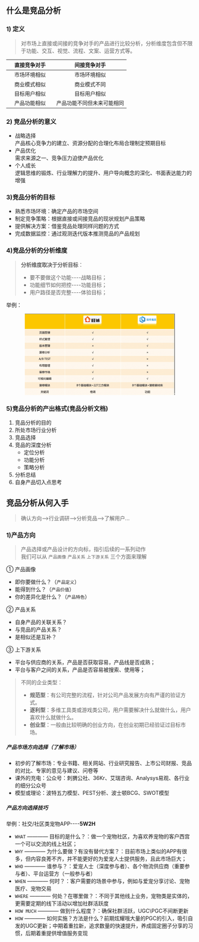 <!-- # 竞品分析 -->

## 什么是竞品分析
### 1) 定义
>对市场上直接或间接的竞争对手的产品进行比较分析，分析维度包含但不限于功能、交互、视觉、流程、文案、运营方式等。

直接竞争对手|间接竞争对手
:--:|:--:
市场环境相似|市场环境相似
商业模式相似|商业模式不同
目标用户相似|目标用户相似
&nbsp;&nbsp;&nbsp;&nbsp;产品功能相似&nbsp;&nbsp;&nbsp;&nbsp;|产品功能不同但未来可能相同

### 2) 竞品分析的意义
- 战略选择  
    产品核心竞争力的建立、资源分配的合理化布局合理制定预期目标
- 产品优化  
    需求来源之一、竞争压力迫使产品优化
- 个人成长  
    逻辑思维的锻炼、行业理解力的提升、用户导向概念的深化、书面表达能力的增强

### 3)竞品分析的目标
- 熟悉市场环境：确定产品的市场空间
- 制定竞争策略：根据直接或间接竞品的现状规划产品策略
- 提供解决方案：借鉴竞品处理同样问题的方式
- 完成数据监控：通过观测迭代版本推测竞品的产品规划

### 4)竞品分析的分析维度
>**分析维度取决于分析目标**：
>- 要不要做这个功能----战略目标；
>- 功能细节如何把控----功能目标；
>- 用户路径是否完整----体验目标；

举例：
<div align="center">
    <img src="images/1_3/1.png" alt="图片替换文本" width="80%"  align="center" />
</div>

### 5)竞品分析的产出格式(竞品分析文档)
1. 竞品分析的目的
2. 所处市场行业分析
3. 竞品选择
4. 竞品的深度分析  
    - 定位分析
    - 功能分析
    - 策略分析
5. 分析总结
6. 自身产品切入点思考


## 竞品分析从何入手
>确认方向—>行业调研—>分析竞品—>了解用户...

### 1)产品方向
>产品选择或产品设计的方向标，指引后续的一系列动作  
我们可以从 `产品画像` `产品关系` `上下游关系` 三个方面来理解  

① 产品画像  
- 即你要做什么？（`产品定义`）
- 能得到什么？（`产品价值`）
- 你的差异化是什么？（`产品特色`）
 
② 产品关系  
- 自身产品的关联关系？
- 与竞品的产品关系？
- 是相似还是互补？

③ 上下游关系  
- 平台与供应商的关系，产品是否获取容易，产品线是否成熟；
- 平台与客户之间的关系，产品是否容易被搜索、使用等；

>不同的企业类型：
>- **规范型**：有公司完整的流程，针对公司产品发展方向有严谨的验证方式。
>- **逐利型**：多维工具类或游戏类公司，用户需要解决什么就做什么，用户喜欢什么就做什么。
>- **创业型**：一般由比较明确的创业方向，在创业初期已经验证过目标市场。

##### 产品市场方向选择（了解市场）  
- 初步的了解市场：专业书籍、相关网站、行业研究报告、上市公司财报、竞品的对比、专家的意见与建议、问卷等
- 课外的充电：公众号：刺猬公社、36Kr、艾瑞咨询、Analysys易观、各行业的细分公众号
- 模型或理论：波特五力模型、PEST分析、波士顿BCG、SWOT模型

##### 产品方向选择技巧  
举例：社交/社区类宠物APP----**5W2H**
- `WHAT` ———— 目标的是什么？：做一个宠物社区，为喜欢养宠物的客户西宫一个可以交流的线上社区；
- `WHY` ———— 为什么要做？有没有替代方案？：目前市场上类似的APP有很多，但内容良莠不齐，并不能更好的为爱宠人士提供服务，且此市场巨大；
- `WHO` ———— 谁参与？：爱宠人士（深度参与者）、各个物流供应商（重要参与者）、平台运营方（一般参与者）
- `WHEN` ———— 何时？：客户需要的场景中参与，例如与爱宠分享讨论、宠物医疗、宠物交易
- `WHERE` ———— 何处？在哪里做？：不同于其他线上业务，宠物类是实体的，更需要定期的线下活动以增加社群活跃度
- `HOW MUCH` ———— 做到什么程度？：确保社群活跃，UGC\PGC不间断更新
- `HOW` ———— 如何实施？方法是什么？前期炫耀哦大量的PGC的引入，吸引自发的UGC更新；中期着重拉新，追求数量的快速提升，养成固定圈子分享的习惯，后期着重提供增值服务变现
































